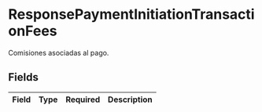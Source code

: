 # ResponsePaymentInitiationTransactionFees

Comisiones asociadas al pago.


## Fields

| Field       | Type        | Required    | Description |
| ----------- | ----------- | ----------- | ----------- |